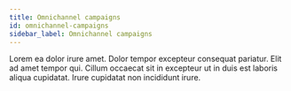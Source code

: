 ```yaml
---
title: Omnichannel campaigns
id: omnichannel-campaigns
sidebar_label: Omnichannel campaigns
---
```


Lorem ea dolor irure amet. Dolor tempor excepteur consequat pariatur. Elit ad amet tempor qui. Cillum occaecat sit in excepteur ut in duis est laboris aliqua cupidatat. Irure cupidatat non incididunt irure.

